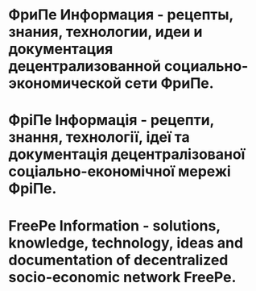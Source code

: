 # ФриПе Информация - рецепты, знания, технологии, идеи и документация децентрализованной социально-экономической сети ФриПе.

# ФріПе Інформація - рецепти, знання, технології, ідеї та документація децентралізованої соціально-економічної мережі ФріПе.

# FreePe Information - solutions, knowledge, technology, ideas and documentation of decentralized socio-economic network FreePe.
